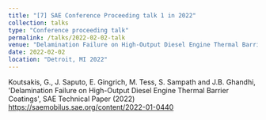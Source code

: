 ```yaml
---
title: "[7] SAE Conference Proceeding talk 1 in 2022"
collection: talks
type: "Conference proceeding talk"
permalink: /talks/2022-02-02-talk
venue: "Delamination Failure on High-Output Diesel Engine Thermal Barrier Coatings"
date: 2022-02-02
location: "Detroit, MI 2022"
---
```


Koutsakis, G., J. Saputo, E. Gingrich, M. Tess, S. Sampath and J.B. Ghandhi, 'Delamination Failure on High-Output Diesel Engine Thermal Barrier Coatings', SAE Technical Paper (2022) https://saemobilus.sae.org/content/2022-01-0440